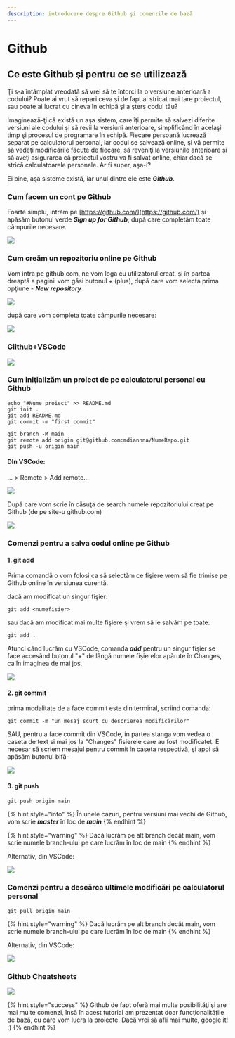 ```yaml
---
description: introducere despre Github şi comenzile de bază
---
```


# Github

## Ce este Github şi pentru ce se utilizează

Ţi s-a întâmplat vreodată să vrei să te întorci la o versiune anterioară a codului? Poate ai vrut să repari ceva şi de fapt ai stricat mai tare proiectul, sau poate ai lucrat cu cineva în echipă şi a şters codul tău?

Imaginează-ţi că există un aşa sistem, care îţi permite să salvezi diferite versiuni ale codului şi să revii la versiuni anterioare, simplificând în acelaşi timp şi procesul de programare în echipă. Fiecare persoană lucrează separat pe calculatorul personal, iar codul se salvează online, şi vă permite să vedeţi modificările făcute de fiecare, să reveniţi la versiunile anterioare şi să aveţi asigurarea că proiectul vostru va fi salvat online, chiar dacă se strică calculatoarele personale. Ar fi super, aşa-i?

Ei bine, aşa sisteme există, iar unul dintre ele este _**Github**_.

### Cum facem un cont pe Github

Foarte simplu, intrăm pe [https://github.com/](https://github.com/) şi apăsăm butonul verde _**Sign up for Github**_, după care completăm toate câmpurile necesare.

![](../.gitbook/assets/screenshot-from-2021-08-06-10-23-32.png)

### Cum creăm un repozitoriu online pe Github

Vom intra pe github.com, ne vom loga cu utilizatorul creat, şi în partea dreaptă a paginii vom găsi butonul + \(plus\), după care vom selecta prima opţiune - _**New repository**_

![](../.gitbook/assets/screenshot-from-2021-08-06-10-44-07.png)

după care vom completa toate câmpurile necesare:

![](../.gitbook/assets/screenshot-from-2021-08-06-10-47-15.png)

### Giithub+VSCode

![](../.gitbook/assets/screenshot-from-2021-08-06-18-45-00_3.png)

### Cum iniţializăm un proiect de pe calculatorul personal cu Github

```
echo "#Nume proiect" >> README.md
git init .
git add README.md
git commit -m "first commit"

git branch -M main
git remote add origin git@github.com:mdiannna/NumeRepo.git
git push -u origin main
```

#### DIn VSCode:

... &gt; Remote &gt; Add remote...

![](../.gitbook/assets/screenshot-from-2021-08-06-18-51-13.png)

După care vom scrie în căsuţa de search numele repozitoriului creat pe Github \(de pe site-u github.com\)

![](../.gitbook/assets/screenshot-from-2021-08-06-18-45-00.png)

### Comenzi pentru a salva codul online pe Github

#### 1. git add

Prima comandă o vom folosi ca să selectăm ce fişiere vrem să fie trimise pe Github online în versiunea curentă.

dacă am modificat un singur fişier:

```text
git add <numefisier>
```

sau dacă am modificat mai multe fişiere şi vrem să le salvăm pe toate:

```text
git add .
```

Atunci când lucrăm cu VSCode, comanda _**add**_ pentru un singur fişier se face accesând butonul "+" de lângă numele fişierelor apărute în Changes, ca în imaginea de mai jos.

![](../.gitbook/assets/screenshot-from-2021-08-06-19-32-33.png)

#### 2. git commit

prima modalitate de a face commit este din terminal, scriind comanda:

```text
git commit -m "un mesaj scurt cu descrierea modificărilor"
```

SAU, pentru a face commit din VSCode, in partea stanga vom vedea o caseta de text si mai jos la "Changes" fisierele care au fost modificatet. E necesar să scriem mesajul pentru commit în caseta respectivă, şi apoi să apăsăm butonul bifă-

![](../.gitbook/assets/screenshot-from-2021-08-06-19-21-45.png)

#### 3. git push

```text
git push origin main
```

{% hint style="info" %}
În unele cazuri, pentru versiuni mai vechi de Github, vom scrie _**master**_ în loc de _**main**_
{% endhint %}

{% hint style="warning" %}
Dacă lucrăm pe alt branch decât main, vom scrie numele branch-ului pe care lucrăm în loc de main
{% endhint %}

Alternativ, din VSCode:

![](../.gitbook/assets/screenshot-from-2021-08-06-19-26-40.png)

### Comenzi pentru a descărca ultimele modificări pe calculatorul personal

```text
git pull origin main
```

{% hint style="warning" %}
Dacă lucrăm pe alt branch decât main, vom scrie numele branch-ului pe care lucrăm în loc de main
{% endhint %}

Alternativ, din VSCode:

![](../.gitbook/assets/screenshot-from-2021-08-06-19-26-42.png)

### Github Cheatsheets

![](../.gitbook/assets/git_cheatsheet3.jpg)

{% hint style="success" %}
 Github de fapt oferă mai multe posibilităţi şi are mai multe comenzi, însă în acest tutorial am prezentat doar funcţionalităţile de bază, cu care vom lucra la proiecte. Dacă vrei să afli mai multe, google it! :\)
{% endhint %}



